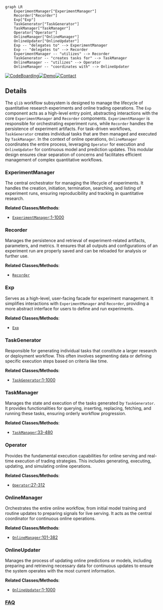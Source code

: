 ```mermaid
graph LR
    ExperimentManager["ExperimentManager"]
    Recorder["Recorder"]
    Exp["Exp"]
    TaskGenerator["TaskGenerator"]
    TaskManager["TaskManager"]
    Operator["Operator"]
    OnlineManager["OnlineManager"]
    OnlineUpdater["OnlineUpdater"]
    Exp -- "delegates to" --> ExperimentManager
    Exp -- "delegates to" --> Recorder
    ExperimentManager -- "utilizes" --> Recorder
    TaskGenerator -- "creates tasks for" --> TaskManager
    OnlineManager -- "utilizes" --> Operator
    OnlineManager -- "coordinates with" --> OnlineUpdater
```

[![CodeBoarding](https://img.shields.io/badge/Generated%20by-CodeBoarding-9cf?style=flat-square)](https://github.com/CodeBoarding/CodeBoarding)[![Demo](https://img.shields.io/badge/Try%20our-Demo-blue?style=flat-square)](https://www.codeboarding.org/demo)[![Contact](https://img.shields.io/badge/Contact%20us%20-%20contact@codeboarding.org-lightgrey?style=flat-square)](mailto:contact@codeboarding.org)

## Details

The `qlib` workflow subsystem is designed to manage the lifecycle of quantitative research experiments and online trading operations. The `Exp` component acts as a high-level entry point, abstracting interactions with the core `ExperimentManager` and `Recorder` components. `ExperimentManager` is responsible for orchestrating experiment runs, while `Recorder` handles the persistence of experiment artifacts. For task-driven workflows, `TaskGenerator` creates individual tasks that are then managed and executed by `TaskManager`. In the context of online operations, `OnlineManager` coordinates the entire process, leveraging `Operator` for execution and `OnlineUpdater` for continuous model and prediction updates. This modular design ensures clear separation of concerns and facilitates efficient management of complex quantitative workflows.

### ExperimentManager
The central orchestrator for managing the lifecycle of experiments. It handles the creation, initiation, termination, searching, and listing of experiment runs, ensuring reproducibility and tracking in quantitative research.


**Related Classes/Methods**:

- <a href="https://github.com/microsoft/qlib/blob/main/qlib/workflow/expm.py#L1-L1000" target="_blank" rel="noopener noreferrer">`ExperimentManager`:1-1000</a>


### Recorder
Manages the persistence and retrieval of experiment-related artifacts, parameters, and metrics. It ensures that all outputs and configurations of an experiment run are properly saved and can be reloaded for analysis or further use.


**Related Classes/Methods**:

- <a href="https://github.com/microsoft/qlib/blob/main/examples/workflow_by_code.py" target="_blank" rel="noopener noreferrer">`Recorder`</a>


### Exp
Serves as a high-level, user-facing facade for experiment management. It simplifies interactions with `ExperimentManager` and `Recorder`, providing a more abstract interface for users to define and run experiments.


**Related Classes/Methods**:

- <a href="https://github.com/microsoft/qlib/blob/main/examples/run_all_model.py" target="_blank" rel="noopener noreferrer">`Exp`</a>


### TaskGenerator
Responsible for generating individual tasks that constitute a larger research or deployment workflow. This often involves segmenting data or defining specific execution steps based on criteria like time.


**Related Classes/Methods**:

- <a href="https://github.com/microsoft/qlib/blob/main/qlib/workflow/task/gen.py#L1-L1000" target="_blank" rel="noopener noreferrer">`TaskGenerator`:1-1000</a>


### TaskManager
Manages the state and execution of the tasks generated by `TaskGenerator`. It provides functionalities for querying, inserting, replacing, fetching, and running these tasks, ensuring orderly workflow progression.


**Related Classes/Methods**:

- <a href="https://github.com/microsoft/qlib/blob/main/qlib/workflow/task/manage.py#L33-L480" target="_blank" rel="noopener noreferrer">`TaskManager`:33-480</a>


### Operator
Provides the fundamental execution capabilities for online serving and real-time execution of trading strategies. This includes generating, executing, updating, and simulating online operations.


**Related Classes/Methods**:

- <a href="https://github.com/microsoft/qlib/blob/main/qlib/contrib/online/operator.py#L27-L312" target="_blank" rel="noopener noreferrer">`Operator`:27-312</a>


### OnlineManager
Orchestrates the entire online workflow, from initial model training and routine updates to preparing signals for live serving. It acts as the central coordinator for continuous online operations.


**Related Classes/Methods**:

- <a href="https://github.com/microsoft/qlib/blob/main/qlib/workflow/online/manager.py#L101-L382" target="_blank" rel="noopener noreferrer">`OnlineManager`:101-382</a>


### OnlineUpdater
Manages the process of updating online predictions or models, including preparing and retrieving necessary data for continuous updates to ensure the system operates with the most current information.


**Related Classes/Methods**:

- <a href="https://github.com/microsoft/qlib/blob/main/qlib/workflow/online/update.py#L1-L1000" target="_blank" rel="noopener noreferrer">`OnlineUpdater`:1-1000</a>




### [FAQ](https://github.com/CodeBoarding/GeneratedOnBoardings/tree/main?tab=readme-ov-file#faq)